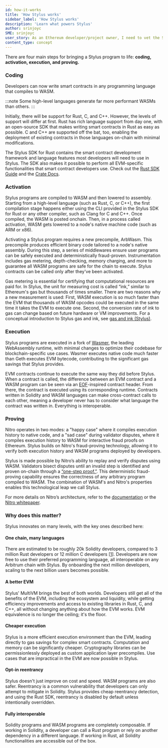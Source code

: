 ```yaml
---
id: how-it-works
title: 'How Stylus works'
sidebar_label: 'How Stylus works'
description: 'Learn what powers Stylus'
author: srinjoyc
SME: srinjoyc
user_story: As an Ethereum developer/project owner, I need to vet the Stylus.
content_type: concept
---
```


There are four main steps for bringing a Stylus program to life: <b>coding, activation, execution, and proving.</b>

### Coding

Developers can now write smart contracts in any programming language that compiles to WASM.

:::note
Some high-level languages generate far more performant WASMs than others.
:::

Initially, there will be support for Rust, C, and C++. However, the levels of support will differ at first. Rust has rich language support from day one, with an open-source SDK that makes writing smart contracts in Rust as easy as possible. C and C++ are supported off the bat, too, enabling the deployment of existing contracts in those languages on-chain with minimal modifications.

The Stylus SDK for Rust contains the smart contract development framework and language features most developers will need to use in Stylus. The SDK also makes it possible to perform all EVM-specific functionalities that smart contract developers use. Check out the [Rust SDK Guide](https://docs.arbitrum.io/stylus/rust-sdk-guide) and the [Crate Docs](https://docs.rs/stylus-sdk/latest/stylus_sdk/index.html).

### Activation

Stylus programs are compiled to WASM and then lowered to assembly. Starting from a high-level language (such as Rust, C, or C++), the first compilation stage happens either using the CLI provided in the Stylus SDK for Rust or any other compiler, such as Clang for C and C++. Once compiled, the WASM is posted onchain. Then, in a process called activation, WASM gets lowered to a node's native machine code (such as ARM or x86).

Activating a Stylus program requires a new precompile, ArbWasm. This precompile produces efficient binary code tailored to a node's native assembly. During this step, a series of middlewares ensure user programs can be safely executed and deterministically fraud-proven. Instrumentation includes gas metering, depth-checking, memory charging, and more to guarantee all WASM programs are safe for the chain to execute. Stylus contracts can be called only after they've been activated.

Gas metering is essential for certifying that computational resources are paid for. In Stylus, the unit for measuring cost is called “ink,” similar to Ethereum's gas but thousands of times smaller. There are two reasons why a new measurement is used: First, WASM execution is so much faster than the EVM that thousands of WASM opcodes could be executed in the same time it takes the EVM to execute one. Second, the conversion rate of ink to gas can change based on future hardware or VM improvements. For a conceptual introduction to Stylus gas and ink, see [gas and ink (Stylus)](https://docs.arbitrum.io/stylus/concepts/stylus-gas).

### Execution

Stylus programs are executed in a fork of [Wasmer](https://wasmer.io/), the leading WebAssembly runtime, with minimal changes to optimize their codebase for blockchain-specific use cases. Wasmer executes native code much faster than <a data-quicklook-from="geth">Geth</a> executes EVM bytecode, contributing to the significant gas savings that Stylus provides.

EVM contracts continue to execute the same way they did before Stylus. When a contract is called, the difference between an EVM contract and a WASM program can be seen via an [EOF](https://notes.ethereum.org/@ipsilon/evm-object-format-overview)-inspired contract header. From there, the contract is executed using its corresponding runtime. Contracts written in Solidity and WASM languages can make cross-contract calls to each other, meaning a developer never has to consider what language the contract was written in. Everything is interoperable.

### Proving

Nitro operates in two modes: a "happy case" where it compiles execution history to native code, and a "sad case" during validator disputes, where it compiles execution history to WASM for interactive fraud proofs on Ethereum. Stylus builds on Nitro's fraud-proving technology, allowing it to verify both execution history and WASM programs deployed by developers.

Stylus is made possible by Nitro’s ability to replay and verify disputes using WASM. Validators bisect disputes until an invalid step is identified and proven on-chain through a [“one-step proof.”](/how-arbitrum-works/fraud-proofs/challenge-manager.mdx#general-bisection-protocol). This deterministic fraud-proving capability ensures the correctness of any arbitrary program compiled to WASM. The combination of WASM's and Nitro's properties enables this technological leap we call Stylus.

For more details on Nitro’s architecture, refer to the [documentation](/how-arbitrum-works/inside-arbitrum-nitro.mdx) or the [Nitro whitepaper](https://github.com/OffchainLabs/nitro/blob/master/docs/Nitro-whitepaper.pdf).

### Why does this matter?

Stylus innovates on many levels, with the key ones described here:

#### One chain, many languages

There are estimated to be roughly 20k Solidity developers, compared to 3 million Rust developers or 12 million C developers [[1](https://slashdatahq.medium.com/state-of-the-developer-nation-23rd-edition-the-fall-of-web-frameworks-coding-languages-711525e3df3a)]. Developers are now free to use their preferred programming language, all interoperable on any <a data-quicklook-from="arbitrum-chain">Arbitrum chain</a> with Stylus. By onboarding the next million developers, scaling to the next billion users becomes possible.

#### A better EVM

Stylus' MultiVM brings the best of both worlds. Developers still get all of the benefits of the EVM, including the ecosystem and liquidity, while getting efficiency improvements and access to existing libraries in Rust, C, and C++, all without changing anything about how the EVM works. EVM equivalence is no longer the ceiling; it's the floor.

#### Cheaper execution

Stylus is a more efficient execution environment than the EVM, leading directly to gas savings for complex smart contracts. Computation and memory can be significantly cheaper. Cryptography libraries can be permissionlessly deployed as custom application layer precompiles. Use cases that are impractical in the EVM are now possible in Stylus.

#### Opt-in reentrancy

Stylus doesn't just improve on cost and speed. WASM programs are also safer. Reentrancy is a common vulnerability that developers can only attempt to mitigate in Solidity. Stylus provides cheap reentrancy detection, and using the Rust SDK, reentrancy is disabled by default unless intentionally overridden.

#### Fully interoperable

Solidity programs and WASM programs are completely composable. If working in Solidity, a developer can call a Rust program or rely on another dependency in a different language. If working in Rust, all Solidity functionalities are accessible out of the box.
